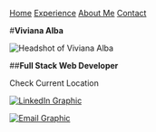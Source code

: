 [Home](./index.html)
[Experience](./experience.html)
[About Me](./aboutMe.html)
[Contact](./contact.html)

#**Viviana Alba**

![Headshot of Viviana Alba](./images/self.jpeg)

##**Full Stack Web Developer**

Check Current Location

[![LinkedIn Graphic](./images/linkedin.png)](https://www.linkedin.com/in/viviana-alba-14a0721a6/)

[![Email Graphic](./images/email.png)](mailto:vivianaalba7@gmail.com)
